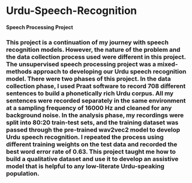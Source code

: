 # Urdu-Speech-Recognition

#### Speech Processing Project

### This project is a continuation of my journey with speech recognition models. However, the nature of the problem and the data collection process used were different in this project. The unsupervised speech processing project was a mixed-methods approach to developing our Urdu speech recognition model. There were two phases of this project. In the data collection phase, I used Praat software to record 708 different sentences to build a phonetically rich Urdu corpus. All my sentences were recorded separately in the same environment at a sampling frequency of 16000 Hz and cleaned for any background noise. In the analysis phase, my recordings were split into 80:20 train-test sets, and the training dataset was passed through the pre-trained wav2vec2 model to develop Urdu speech recognition. I repeated the process using different training weights on the test data and recorded the best word error rate of 0.63. This project taught me how to build a qualitative dataset and use it to develop an assistive model that is helpful to any low-literate Urdu-speaking population.
